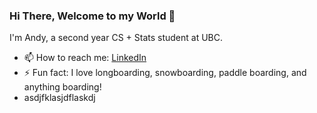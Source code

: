 ### Hi There, Welcome to my World 👋

I'm Andy, a second year CS + Stats student at UBC.

- 📫 How to reach me: [LinkedIn](www.linkedin.com/in/andy-hu-a78304280)
- ⚡ Fun fact: I love longboarding, snowboarding, paddle boarding, and anything boarding!
- asdjfklasjdflaskdj

